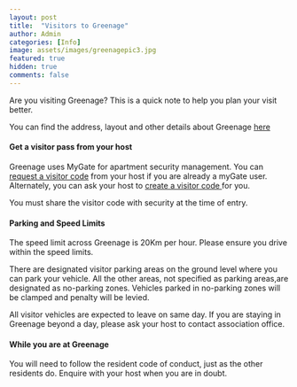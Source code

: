 ```yaml
---
layout: post
title:  "Visitors to Greenage"
author: Admin
categories: [Info]
image: assets/images/greenagepic3.jpg
featured: true
hidden: true
comments: false
---
```


<p>Are you visiting Greenage? This is a quick note to help you plan your visit better.</p> 

<p>You can find the address, layout and other details about Greenage <a href="https://greenageinfo.github.io/about">here </a></p>

#### Get a visitor pass from your host
<p>Greenage uses MyGate for apartment security management. You can <a target="_blank" href="https://mygate.com/blog/request-visit-code/"> request a visitor code</a> from your host if you are already a myGate user. Alternately, you can ask your host to <a target="_blank" href="https://help.mygate.in/articles/9669-how-do-i-invite-guests"> create a visitor code </a>for you.</p> 

<p>You must share the visitor code with security at the time of entry.</p> 

#### Parking and Speed Limits
<p>The speed limit across Greenage is 20Km per hour. Please ensure you drive within the speed limits.</p>

<p>There are designated visitor parking areas on the ground level where you can park your vehicle.  All the other areas, not specified as parking areas,are designated as no-parking zones. Vehicles parked in no-parking zones will be clamped and penalty will be levied.</p>
 
<p>All visitor vehicles are expected to leave on same day. If you are staying in Greenage beyond a day, please ask your host to contact association office.</p>

#### While you are at Greenage
<p>You will need to follow the resident code of conduct, just as the other residents do. Enquire with your host when you are in doubt.</p>



